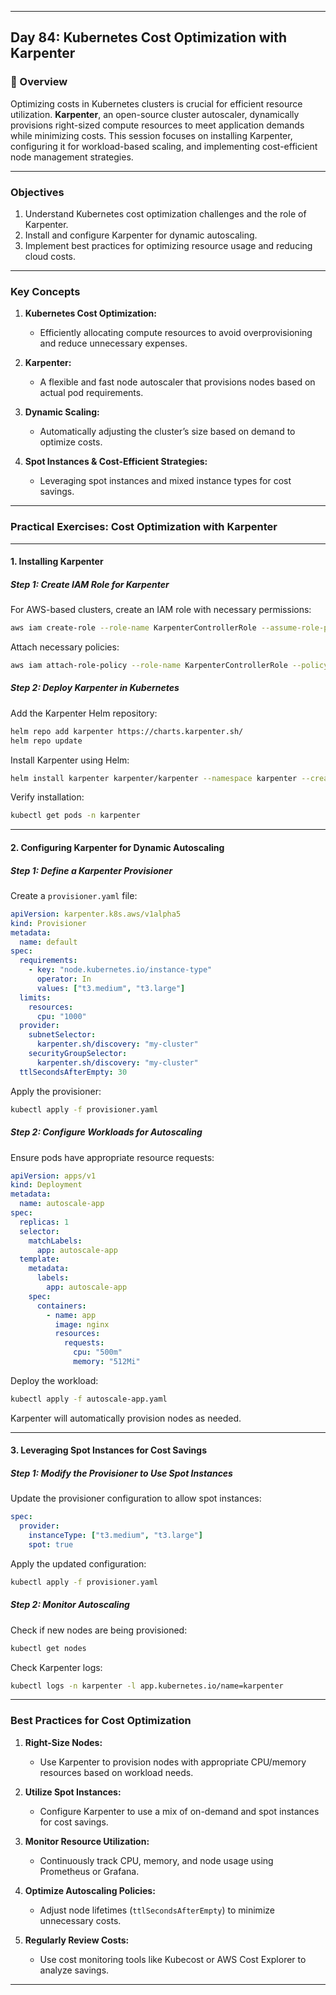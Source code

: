 ﻿---

## Day 84: Kubernetes Cost Optimization with Karpenter  

### 📘 Overview  

Optimizing costs in Kubernetes clusters is crucial for efficient resource utilization. **Karpenter**, an open-source cluster autoscaler, dynamically provisions right-sized compute resources to meet application demands while minimizing costs. This session focuses on installing Karpenter, configuring it for workload-based scaling, and implementing cost-efficient node management strategies.

---


### Objectives  

1. Understand Kubernetes cost optimization challenges and the role of Karpenter.  
2. Install and configure Karpenter for dynamic autoscaling.  
3. Implement best practices for optimizing resource usage and reducing cloud costs.  

---

### Key Concepts  

1. **Kubernetes Cost Optimization:**  
   - Efficiently allocating compute resources to avoid overprovisioning and reduce unnecessary expenses.  

2. **Karpenter:**  
   - A flexible and fast node autoscaler that provisions nodes based on actual pod requirements.  

3. **Dynamic Scaling:**  
   - Automatically adjusting the cluster’s size based on demand to optimize costs.  

4. **Spot Instances & Cost-Efficient Strategies:**  
   - Leveraging spot instances and mixed instance types for cost savings.  

---


### Practical Exercises: Cost Optimization with Karpenter  

---

#### 1. Installing Karpenter  

##### Step 1: Create IAM Role for Karpenter  
For AWS-based clusters, create an IAM role with necessary permissions:  
```bash
aws iam create-role --role-name KarpenterControllerRole --assume-role-policy-document file://karpenter-trust-policy.json
```

Attach necessary policies:  
```bash
aws iam attach-role-policy --role-name KarpenterControllerRole --policy-arn arn:aws:iam::aws:policy/AmazonEC2FullAccess
```

##### Step 2: Deploy Karpenter in Kubernetes  
Add the Karpenter Helm repository:  
```bash
helm repo add karpenter https://charts.karpenter.sh/
helm repo update
```

Install Karpenter using Helm:  
```bash
helm install karpenter karpenter/karpenter --namespace karpenter --create-namespace
```

Verify installation:  
```bash
kubectl get pods -n karpenter
```

---

#### 2. Configuring Karpenter for Dynamic Autoscaling  

##### Step 1: Define a Karpenter Provisioner  
Create a `provisioner.yaml` file:  
```yaml
apiVersion: karpenter.k8s.aws/v1alpha5
kind: Provisioner
metadata:
  name: default
spec:
  requirements:
    - key: "node.kubernetes.io/instance-type"
      operator: In
      values: ["t3.medium", "t3.large"]
  limits:
    resources:
      cpu: "1000"
  provider:
    subnetSelector:
      karpenter.sh/discovery: "my-cluster"
    securityGroupSelector:
      karpenter.sh/discovery: "my-cluster"
  ttlSecondsAfterEmpty: 30
```

Apply the provisioner:  
```bash
kubectl apply -f provisioner.yaml
```

##### Step 2: Configure Workloads for Autoscaling  
Ensure pods have appropriate resource requests:  
```yaml
apiVersion: apps/v1
kind: Deployment
metadata:
  name: autoscale-app
spec:
  replicas: 1
  selector:
    matchLabels:
      app: autoscale-app
  template:
    metadata:
      labels:
        app: autoscale-app
    spec:
      containers:
        - name: app
          image: nginx
          resources:
            requests:
              cpu: "500m"
              memory: "512Mi"
```

Deploy the workload:  
```bash
kubectl apply -f autoscale-app.yaml
```

Karpenter will automatically provision nodes as needed.

---

#### 3. Leveraging Spot Instances for Cost Savings  

##### Step 1: Modify the Provisioner to Use Spot Instances  
Update the provisioner configuration to allow spot instances:  
```yaml
spec:
  provider:
    instanceType: ["t3.medium", "t3.large"]
    spot: true
```

Apply the updated configuration:  
```bash
kubectl apply -f provisioner.yaml
```

##### Step 2: Monitor Autoscaling  
Check if new nodes are being provisioned:  
```bash
kubectl get nodes
```

Check Karpenter logs:  
```bash
kubectl logs -n karpenter -l app.kubernetes.io/name=karpenter
```

---


### Best Practices for Cost Optimization  

1. **Right-Size Nodes:**  
   - Use Karpenter to provision nodes with appropriate CPU/memory resources based on workload needs.  

2. **Utilize Spot Instances:**  
   - Configure Karpenter to use a mix of on-demand and spot instances for cost savings.  

3. **Monitor Resource Utilization:**  
   - Continuously track CPU, memory, and node usage using Prometheus or Grafana.  

4. **Optimize Autoscaling Policies:**  
   - Adjust node lifetimes (`ttlSecondsAfterEmpty`) to minimize unnecessary costs.  

5. **Regularly Review Costs:**  
   - Use cost monitoring tools like Kubecost or AWS Cost Explorer to analyze savings.  

---